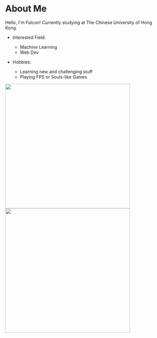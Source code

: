 # About Me

Hello, I'm Falcon! Currently studying at The Chinese University of Hong Kong.

* Interested Field:
  * Machine Learning
  * Web Dev

* Hobbies: 
  * Learning new and challenging stuff
  * Playing FPS or Souls-like Games  

<p>
 <a href="https://github.com/FAL0258">
  <img src="https://github-readme-stats-sigma-five.vercel.app/api?username=FAL0258&show_icons=true&theme=vision-friendly-dark&include_all_commits=true&count_private=true" width="400px">
  
  <img src="https://github-readme-stats-eight-theta.vercel.app/api/top-langs/?username=FAL0258&layout=compact&langs_count=8&theme=vision-friendly-dark" width="400px">
 </a>
</p>

<!-- Last updated: 25 Jul 2023--/>
